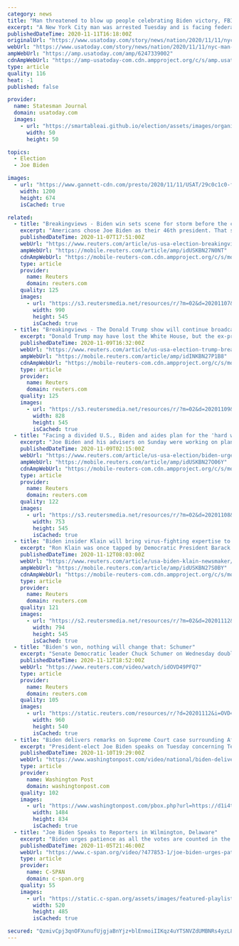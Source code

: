 ```yaml
---
category: news
title: "Man threatened to blow up people celebrating Biden victory, FBI building, prosecutors say"
excerpt: "A New York City man was arrested Tuesday and is facing federal charges after he allegedly made death threats against people celebrating President-elect Joe Biden's victory. Brian Maiorana, 54, of Staten Island,"
publishedDateTime: 2020-11-11T16:18:00Z
originalUrl: "https://www.usatoday.com/story/news/nation/2020/11/11/nyc-man-brian-maiorana-threatened-election-violence-against-democrats/6247339002/"
webUrl: "https://www.usatoday.com/story/news/nation/2020/11/11/nyc-man-brian-maiorana-threatened-election-violence-against-democrats/6247339002/"
ampWebUrl: "https://amp.usatoday.com/amp/6247339002"
cdnAmpWebUrl: "https://amp-usatoday-com.cdn.ampproject.org/c/s/amp.usatoday.com/amp/6247339002"
type: article
quality: 116
heat: -1
published: false

provider:
  name: Statesman Journal
  domain: usatoday.com
  images:
    - url: "https://smartableai.github.io/election/assets/images/organizations/usatoday.com-50x50.jpg"
      width: 50
      height: 50

topics:
  - Election
  - Joe Biden

images:
  - url: "https://www.gannett-cdn.com/presto/2020/11/11/USAT/29c0c1c0-f434-4b24-beca-761079809f1f-AFP_AFP_8UR76T.jpg?auto=webp&crop=1023,575,x0,y125&format=pjpg&width=1200"
    width: 1200
    height: 674
    isCached: true

related:
  - title: "Breakingviews - Biden win sets scene for storm before the calm"
    excerpt: "Americans chose Joe Biden as their 46th president. That should usher in a more predictable period for policymaking, and decisive action on containing Covid-19. But he faces three major challenges: voters’ effective rejection of his party’s punchier ideas,"
    publishedDateTime: 2020-11-07T17:51:00Z
    webUrl: "https://www.reuters.com/article/us-usa-election-breakingviews/breakingviews-biden-win-sets-scene-for-storm-before-the-calm-idUSKBN27N0NT"
    ampWebUrl: "https://mobile.reuters.com/article/amp/idUSKBN27N0NT"
    cdnAmpWebUrl: "https://mobile-reuters-com.cdn.ampproject.org/c/s/mobile.reuters.com/article/amp/idUSKBN27N0NT"
    type: article
    provider:
      name: Reuters
      domain: reuters.com
    quality: 125
    images:
      - url: "https://s3.reutersmedia.net/resources/r/?m=02&d=20201107&t=2&i=1540367165&w=&fh=545px&fw=&ll=&pl=&sq=&r=LYNXMPEGA60HN"
        width: 990
        height: 545
        isCached: true
  - title: "Breakingviews - The Donald Trump show will continue broadcasting"
    excerpt: "Donald Trump may have lost the White House, but the ex-president will almost certainly take the show on the road. An army of Twitter followers and favorable coverage from right-wing media like Fox News will ensure an audience after he departs 1600 Pennsylvania Avenue."
    publishedDateTime: 2020-11-09T16:32:00Z
    webUrl: "https://www.reuters.com/article/us-usa-election-trump-breakingviews-idINKBN27P1B8"
    ampWebUrl: "https://mobile.reuters.com/article/amp/idINKBN27P1B8"
    cdnAmpWebUrl: "https://mobile-reuters-com.cdn.ampproject.org/c/s/mobile.reuters.com/article/amp/idINKBN27P1B8"
    type: article
    provider:
      name: Reuters
      domain: reuters.com
    quality: 125
    images:
      - url: "https://s3.reutersmedia.net/resources/r/?m=02&d=20201109&t=2&i=1540513287&w=&fh=545px&fw=&ll=&pl=&sq=&r=LYNXMPEGA80PM"
        width: 828
        height: 545
        isCached: true
  - title: "Facing a divided U.S., Biden and aides plan for the 'hard work of governing'"
    excerpt: "Joe Biden and his advisers on Sunday were working on plans to tackle the crises facing a divided America, first and foremost the raging coronavirus pandemic, a day after the Democrat won enough states to clinch the U."
    publishedDateTime: 2020-11-09T02:15:00Z
    webUrl: "https://www.reuters.com/article/us-usa-election/biden-urges-healing-and-cooperation-after-defeating-trump-for-u-s-presidency-idUSKBN27O06Y"
    ampWebUrl: "https://mobile.reuters.com/article/amp/idUSKBN27O06Y"
    cdnAmpWebUrl: "https://mobile-reuters-com.cdn.ampproject.org/c/s/mobile.reuters.com/article/amp/idUSKBN27O06Y"
    type: article
    provider:
      name: Reuters
      domain: reuters.com
    quality: 122
    images:
      - url: "https://s3.reutersmedia.net/resources/r/?m=02&d=20201108&t=2&i=1540418131&w=&fh=545px&fw=&ll=&pl=&sq=&r=LYNXMPEGA708M"
        width: 753
        height: 545
        isCached: true
  - title: "Biden insider Klain will bring virus-fighting expertise to chief of staff role"
    excerpt: "Ron Klain was once tapped by Democratic President Barack Obama to safeguard the United States from the threat of a lethal virus. As President-elect Joe Biden's chief of staff, he will take on a similar mission."
    publishedDateTime: 2020-11-12T08:03:00Z
    webUrl: "https://www.reuters.com/article/usa-biden-klain-newsmaker/biden-insider-klain-will-bring-virus-fighting-expertise-to-chief-of-staff-role-idUSKBN27S0BY"
    ampWebUrl: "https://mobile.reuters.com/article/amp/idUSKBN27S0BY"
    cdnAmpWebUrl: "https://mobile-reuters-com.cdn.ampproject.org/c/s/mobile.reuters.com/article/amp/idUSKBN27S0BY"
    type: article
    provider:
      name: Reuters
      domain: reuters.com
    quality: 121
    images:
      - url: "https://s2.reutersmedia.net/resources/r/?m=02&d=20201112&t=2&i=1540919752&w=&fh=545px&fw=&ll=&pl=&sq=&r=LYNXMPEGAB06G"
        width: 794
        height: 545
        isCached: true
  - title: "Biden's won, nothing will change that: Schumer"
    excerpt: "Senate Democratic leader Chuck Schumer on Wednesday doubled down on his argument that Republicans have no legal case in challenging the results of the U.S. presidential election that was called for Democrat Joe Biden over the weekend."
    publishedDateTime: 2020-11-12T18:52:00Z
    webUrl: "https://www.reuters.com/video/watch/idOVD49PFQ7"
    type: article
    provider:
      name: Reuters
      domain: reuters.com
    quality: 105
    images:
      - url: "https://static.reuters.com/resources/r/?d=20201112&i=OVD49PFQ7&r=OVD49PFQ7&t=2"
        width: 960
        height: 540
        isCached: true
  - title: "Biden delivers remarks on Supreme Court case surrounding Affordable Care Act"
    excerpt: "President-elect Joe Biden speaks on Tuesday concerning Texas v. California, a challenge to the Affordable Care Act from Republican-led states and the Trump administration."
    publishedDateTime: 2020-11-10T19:29:00Z
    webUrl: "https://www.washingtonpost.com/video/national/biden-delivers-remarks-on-supreme-court-case-surrounding-affordable-care-act/2020/11/10/b47e38b5-a062-4f52-9754-f0d8a7c094bb_live.html"
    type: article
    provider:
      name: Washington Post
      domain: washingtonpost.com
    quality: 102
    images:
      - url: "https://www.washingtonpost.com/pbox.php?url=https://d1i4t8bqe7zgj6.cloudfront.net/11-10-2020/t_c918236f66924754ab90a269d27a0255_name_biden_1109.jpg&w=1484&op=resize&opt=1&filter=antialias&t=20170517"
        width: 1484
        height: 834
        isCached: true
  - title: "Joe Biden Speaks to Reporters in Wilmington, Delaware"
    excerpt: "Biden urges patience as all the votes are counted in the 2020 presidential election and says he believes he will be elected when the count is complete. Joe Biden urges patience as all the votes are counted in the 2020 presidential election and says he believes he will be elected when the count is complete."
    publishedDateTime: 2020-11-05T21:46:00Z
    webUrl: "https://www.c-span.org/video/?477853-1/joe-biden-urges-patience-election-vote-count-continues-predicts-victory&ICID=ref_fark"
    type: article
    provider:
      name: C-SPAN
      domain: c-span.org
    quality: 55
    images:
      - url: "https://static.c-span.org/assets/images/featured-playlists_icon.png"
        width: 520
        height: 485
        isCached: true

secured: "QzmivCpj3qnOFXunufUjgjaBnYjz+blEnmoiIIKqz4uYTSNVZdUMBNRs4yzL8kxGIYGLx7nnUKWDb8g11RN6ZmosKAhh8nsiMahH2ILWn58f6dn/diP2HUFGKapG4MUSIcR5lOUel63a+wv8xA/CNlmjEpj9M0j+MsdcHw/ZYW7/8/oHBEaw3i420ceCYSELCn0w3YPaTND8pJgVjTuo0QmoExwAHbRIQZBwWMoO4VSbQaIrAyq3Cu8Z4o0JTci0f4o4da8CHFUlT8fa5N/fsxYNp/aTVxvPHoEjHtBScxmTmeJWrV06o0b/Ei0JN8BACktk9rtRnMEeWBQtIpnuICw1Hnzt5gpx2RU/8BHDu7c=;dR0wZvL60nBwmvyojNixNA=="
---
```


